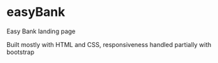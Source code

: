 # easyBank
Easy Bank landing page

Built mostly with HTML and CSS, responsiveness handled partially with bootstrap
